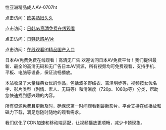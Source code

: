 
性亚洲精品成人AV-0707ht


点击访问：<a href="https://bered.pages.dev/">欧美熟妇久久</a>

点击访问：<a href="https://rtj-3zo.pages.dev/">日韩av高清免费在线观看</a>

点击访问：<a href="https://bsdf-5f5.pages.dev/">日韩诱惑AV片</a>

点击访问：<a href="https://vassv.pages.dev/">在线观看91精品国产入口</a>


日本AV免费免费在线观看｜高清无广告
欢迎访问日本AV免费平台！我们提供最新、最全的高清无码和无广告日本AV资源，所有视频均可免费观看，支持手机、平板、电脑等设备，保证流畅播放。

本站收录了大量经典女优的作品，包括波多野结衣、吉泽明步等，视频按女优名字、影片类型（剧情、素人、无码等）和清晰度（720p、1080p等）分类，帮助您快速找到感兴趣的内容。

所有资源免费且更新及时，确保您第一时间观看到最新影片。平台支持在线播放和磁力下载，满足您随时随地的观看需求。

我们优化了CDN加速和移动端适配，让视频播放更顺畅，减少卡顿现象。

<span style="display:none;">[Canonical link](https://github.com/tromvia20250707/tromvia20250707 ）</span>
